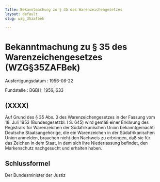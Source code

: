 ```yaml
---
Title: Bekanntmachung zu § 35 des Warenzeichengesetzes
layout: default
slug: wzg_35zafbek

---
```


# Bekanntmachung zu § 35 des Warenzeichengesetzes (WZG§35ZAFBek)

Ausfertigungsdatum
:   1956-06-22

Fundstelle
:   BGBl I: 1956, 633



## (XXXX)

Auf Grund des § 35 Abs. 3 des Warenzeichengesetzes in der Fassung vom
18\. Juli 1953 (Bundesgesetzbl. I S. 645) wird gemäß einer Erklärung
des Registrars für Warenzeichen der Südafrikanischen Union
bekanntgemacht:
Deutsche Staatsangehörige, die ein Warenzeichen in der
Südafrikanischen Union anmelden, brauchen nicht den Nachweis zu
erbringen, daß sie für das Zeichen in dem Staat, in dem sich ihre
Niederlassung befindet, den Markenschutz nachgesucht und erhalten
haben.


## Schlussformel

Der Bundesminister der Justiz


